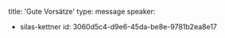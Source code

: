 title: 'Gute Vorsätze'
type: message
speaker:
  - silas-kettner
id: 3060d5c4-d9e6-45da-be8e-9781b2ea8e17
